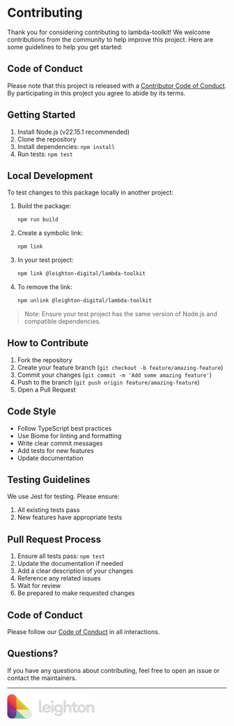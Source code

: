 # Contributing

Thank you for considering contributing to lambda-toolkit! We welcome contributions from the community to help improve this project. Here are some guidelines to help you get started:

## Code of Conduct

Please note that this project is released with a [Contributor Code of Conduct](CODE_OF_CONDUCT.md). By participating in this project you agree to abide by its terms.

## Getting Started

1. Install Node.js (v22.15.1 recommended)
2. Clone the repository
3. Install dependencies: `npm install`
4. Run tests: `npm test`

## Local Development

To test changes to this package locally in another project:

1. Build the package:
   ```bash
   npm run build
   ```

2. Create a symbolic link:
   ```bash
   npm link
   ```

3. In your test project:
   ```bash
   npm link @leighton-digital/lambda-toolkit
   ```

4. To remove the link:
   ```bash
   npm unlink @leighton-digital/lambda-toolkit
   ```

> Note: Ensure your test project has the same version of Node.js and compatible dependencies.

## How to Contribute

1. Fork the repository
2. Create your feature branch (`git checkout -b feature/amazing-feature`)
3. Commit your changes (`git commit -m 'Add some amazing feature'`)
4. Push to the branch (`git push origin feature/amazing-feature`)
5. Open a Pull Request

## Code Style

- Follow TypeScript best practices
- Use Biome for linting and formatting
- Write clear commit messages
- Add tests for new features
- Update documentation

## Testing Guidelines

We use Jest for testing. Please ensure:

1. All existing tests pass
2. New features have appropriate tests

## Pull Request Process

1. Ensure all tests pass: `npm test`
2. Update the documentation if needed
3. Add a clear description of your changes
4. Reference any related issues
5. Wait for review
6. Be prepared to make requested changes

## Code of Conduct

Please follow our [Code of Conduct](CODE_OF_CONDUCT.md) in all interactions.

## Questions?

If you have any questions about contributing, feel free to open an issue or contact the maintainers.

---

<img src="images/leighton-logo.svg" width="200" />
